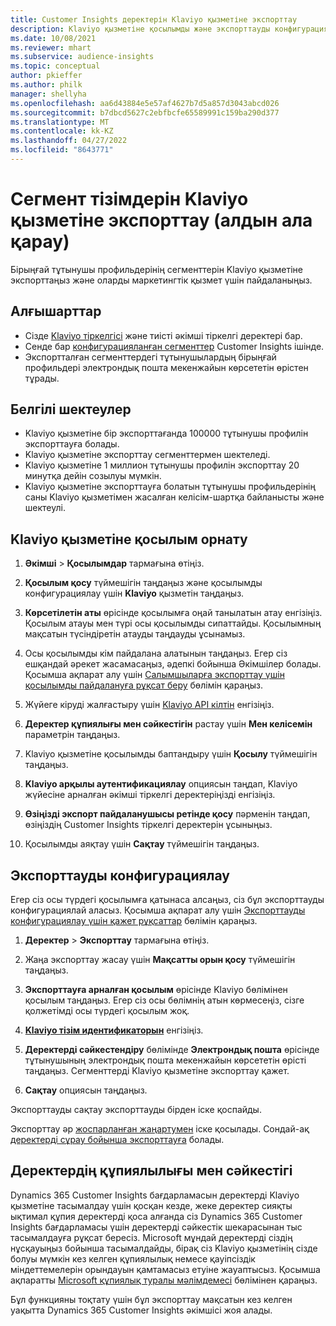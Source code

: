 ```yaml
---
title: Customer Insights деректерін Klaviyo қызметіне экспорттау
description: Klaviyo қызметіне қосылымды және экспорттауды конфигурациялау жолы туралы ақпарат.
ms.date: 10/08/2021
ms.reviewer: mhart
ms.subservice: audience-insights
ms.topic: conceptual
author: pkieffer
ms.author: philk
manager: shellyha
ms.openlocfilehash: aa6d43884e5e57af4627b7d5a857d3043abcd026
ms.sourcegitcommit: b7dbcd5627c2ebfbcfe65589991c159ba290d377
ms.translationtype: MT
ms.contentlocale: kk-KZ
ms.lasthandoff: 04/27/2022
ms.locfileid: "8643771"
---
```

# <a name="export-segment-lists-to-klaviyo-preview"></a>Сегмент тізімдерін Klaviyo қызметіне экспорттау (алдын ала қарау)

Бірыңғай тұтынушы профильдерінің сегменттерін Klaviyo қызметіне экспорттаңыз және оларды маркетингтік қызмет үшін пайдаланыңыз.

## <a name="prerequisites"></a>Алғышарттар

-   Сізде [Klaviyo тіркелгісі](https://www.klaviyo.com/) және тиісті әкімші тіркелгі деректері бар.
-   Сенде бар [конфигурацияланған сегменттер](segments.md) Customer Insights ішінде.
-   Экспортталған сегменттердегі тұтынушылардың бірыңғай профильдері электрондық пошта мекенжайын көрсететін өрістен тұрады.

## <a name="known-limitations"></a>Белгілі шектеулер

- Klaviyo қызметіне бір экспорттағанда 100000 тұтынушы профилін экспорттауға болады.
- Klaviyo қызметіне экспорттау сегменттермен шектеледі.
- Klaviyo қызметіне 1 миллион тұтынушы профилін экспорттау 20 минутқа дейін созылуы мүмкін. 
- Klaviyo қызметіне экспорттауға болатын тұтынушы профильдерінің саны Klaviyo қызметімен жасалған келісім-шартқа байланысты және шектеулі.

## <a name="set-up-connection-to-klaviyo"></a>Klaviyo қызметіне қосылым орнату

1. **Әкімші** > **Қосылымдар** тармағына өтіңіз.

1. **Қосылым қосу** түймешігін таңдаңыз және қосылымды конфигурациялау үшін **Klaviyo** қызметін таңдаңыз.

1. **Көрсетілетін аты** өрісінде қосылымға оңай танылатын атау енгізіңіз. Қосылым атауы мен түрі осы қосылымды сипаттайды. Қосылымның мақсатын түсіндіретін атауды таңдауды ұсынамыз.

1. Осы қосылымды кім пайдалана алатынын таңдаңыз. Егер сіз ешқандай әрекет жасамасаңыз, әдепкі бойынша Әкімшілер болады. Қосымша ақпарат алу үшін [Салымшыларға экспорттау үшін қосылымды пайдалануға рұқсат беру](connections.md#allow-contributors-to-use-a-connection-for-exports) бөлімін қараңыз.

1. Жүйеге кіруді жалғастыру үшін [Klaviyo API кілтін](https://help.klaviyo.com/hc/articles/115005062267-How-to-Manage-Your-Account-s-API-Keys) енгізіңіз. 

1. **Деректер құпиялығы мен сәйкестігін** растау үшін **Мен келісемін** параметрін таңдаңыз.

1. Klaviyo қызметіне қосылымды баптандыру үшін **Қосылу** түймешігін таңдаңыз.

1. **Klaviyo арқылы аутентификациялау** опциясын таңдап, Klaviyo жүйесіне арналған әкімші тіркелгі деректеріңізді енгізіңіз.

1. **Өзіңізді экспорт пайдаланушысы ретінде қосу** пәрменін таңдап, өзіңіздің Customer Insights тіркелгі деректерін ұсыныңыз.

1. Қосылымды аяқтау үшін **Сақтау** түймешігін таңдаңыз.

## <a name="configure-an-export"></a>Экспорттауды конфигурациялау

Егер сіз осы түрдегі қосылымға қатынаса алсаңыз, сіз бұл экспорттауды конфигурациялай аласыз. Қосымша ақпарат алу үшін [Экспорттауды конфигурациялау үшін қажет рұқсаттар](export-destinations.md#set-up-a-new-export) бөлімін қараңыз.

1. **Деректер** > **Экспорттау** тармағына өтіңіз.

1. Жаңа экспорттау жасау үшін **Мақсатты орын қосу** түймешігін таңдаңыз.

1. **Экспорттауға арналған қосылым** өрісінде Klaviyo бөлімінен қосылым таңдаңыз. Егер сіз осы бөлімнің атын көрмесеңіз, сізге қолжетімді осы түрдегі қосылым жоқ.

1. [**Klaviyo тізім идентификаторын**](https://help.klaviyo.com/hc/articles/115005078647-How-to-Find-a-List-ID) енгізіңіз.     

3. **Деректерді сәйкестендіру** бөлімінде **Электрондық пошта** өрісінде тұтынушының электрондық пошта мекенжайын көрсететін өрісті таңдаңыз. Сегменттерді Klaviyo қызметіне экспорттау қажет.

1. **Сақтау** опциясын таңдаңыз.

Экспорттауды сақтау экспорттауды бірден іске қоспайды.

Экспорттау әр [жоспарланған жаңартумен](system.md#schedule-tab) іске қосылады. Сондай-ақ [деректерді сұрау бойынша экспорттауға](export-destinations.md#run-exports-on-demand) болады. 


## <a name="data-privacy-and-compliance"></a>Деректердің құпиялылығы мен сәйкестігі

Dynamics 365 Customer Insights бағдарламасын деректерді Klaviyo қызметіне тасымалдау үшін қосқан кезде, жеке деректер сияқты ықтимал құпия деректерді қоса алғанда сіз Dynamics 365 Customer Insights бағдарламасы үшін деректерді сәйкестік шекарасынан тыс тасымалдауға рұқсат бересіз. Microsoft мұндай деректерді сіздің нұсқауыңыз бойынша тасымалдайды, бірақ сіз Klaviyo қызметінің сізде болуы мүмкін кез келген құпиялылық немесе қауіпсіздік міндеттемелерін орындауын қамтамасыз етуіне жауаптысыз. Қосымша ақпаратты [Microsoft құпиялық туралы мәлімдемесі](https://go.microsoft.com/fwlink/?linkid=396732) бөлімінен қараңыз.

Бұл функцияны тоқтату үшін бұл экспорттау мақсатын кез келген уақытта Dynamics 365 Customer Insights әкімшісі жоя алады.
